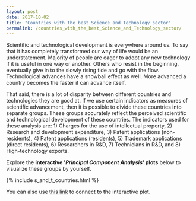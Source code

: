 ```yaml
---
layout: post
date: 2017-10-02
title: "Countries with the best Science and Technology sector"
permalink: /countries_with_the_best_Science_and_Technology_sector/
---
```

Scientific and technological development is everywhere around us. To say that it has completely transformed our way of life would be an understatement. Majority of people are eager to adopt any new technology if it is useful in one way or another. Others who resist in the beginning, eventually give in to the slowly rising tide and go with the flow. Technological advances have a snowball effect as well. More advanced a country becomes the faster it can advance itself.

That said, there is a lot of disparity between different countries and technologies they are good at. If we use certain indicators as measures of scientific advancement, then it is possible to divide these countries into separate groups. These groups accurately reflect the perceived scientific and technological development of these countries. The indicators used for these analysis are: 1) Charges for the use of intellectual property, 2) Research and development expenditure, 3) Patent applications (non-residents), 4) Patent applications (residents), 5) Trademark applications (direct residents), 6) Researchers in R&D, 7) Technicians in R&D, and 8) High-technology exports.

Explore the **interactive '_Principal Component Analysis_' plots** below to visualize these groups by yourself.

{% include s_and_t_countries.html %}

You can also use [this link][app-link] to connect to the interactive plot.


[app-link]: http://54.214.138.139:3460/
